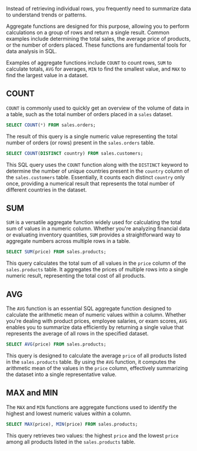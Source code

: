 Instead of retrieving individual rows, you frequently need to summarize data to understand trends or patterns.

Aggregate functions are designed for this purpose, allowing you to perform calculations on a group of rows and return a single result. Common examples include determining the total sales, the average price of products, or the number of orders placed. These functions are fundamental tools for data analysis in SQL.

Examples of aggregate functions include `COUNT` to count rows, `SUM` to calculate totals, `AVG` for averages, `MIN` to find the smallest value, and `MAX` to find the largest value in a dataset.

## COUNT

`COUNT` is commonly used to quickly get an overview of the volume of data in a table, such as the total number of orders placed in a `sales` dataset.

```sql
SELECT COUNT(*) FROM sales.orders;
```

The result of this query is a single numeric value representing the total number of orders (or rows) present in the `sales.orders` table.

```sql
SELECT COUNT(DISTINCT country) FROM sales.customers;
```

This SQL query uses the `COUNT` function along with the `DISTINCT` keyword to determine the number of unique countries present in the `country` column of the `sales.customers` table. Essentially, it counts each distinct `country` only once, providing a numerical result that represents the total number of different countries in the dataset.

## SUM

`SUM` is a versatile aggregate function widely used for calculating the total sum of values in a numeric column. Whether you're analyzing financial data or evaluating inventory quantities, `SUM` provides a straightforward way to aggregate numbers across multiple rows in a table.

```sql
SELECT SUM(price) FROM sales.products;
```

This query calculates the total sum of all values in the `price` column of the `sales.products` table. It aggregates the prices of multiple rows into a single numeric result, representing the total cost of all products.

## AVG

The `AVG` function is an essential SQL aggregate function designed to calculate the arithmetic mean of numeric values within a column. Whether you're dealing with product prices, employee salaries, or exam scores, `AVG` enables you to summarize data efficiently by returning a single value that represents the average of all rows in the specified dataset.

```sql
SELECT AVG(price) FROM sales.products;
```

This query is designed to calculate the average `price` of all products listed in the `sales.products` table. By using the `AVG` function, it computes the arithmetic mean of the values in the `price` column, effectively summarizing the dataset into a single representative value.

## MAX and MIN

The `MAX` and `MIN` functions are aggregate functions used to identify the highest and lowest numeric values within a column.

```sql
SELECT MAX(price), MIN(price) FROM sales.products;
```

This query retrieves two values: the highest `price` and the lowest `price` among all products listed in the `sales.products` table.
